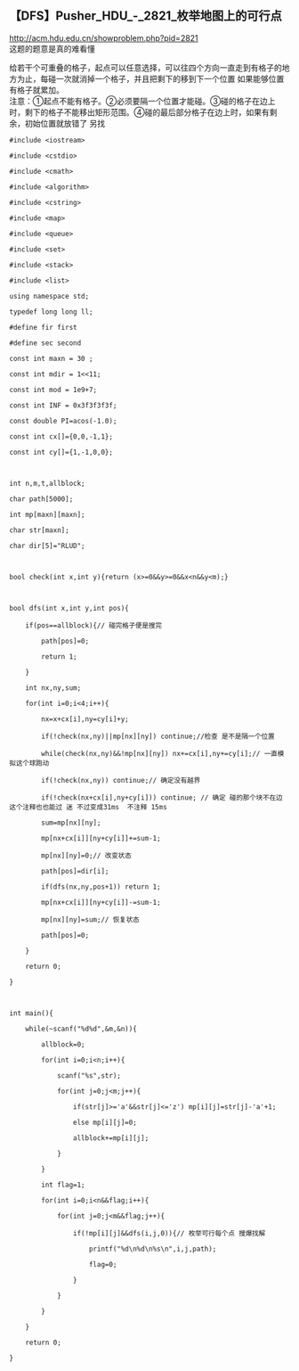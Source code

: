 ## 【DFS】Pusher_HDU_-_2821_枚举地图上的可行点

<http://acm.hdu.edu.cn/showproblem.php?pid=2821>  
这题的题意是真的难看懂

给若干个可重叠的格子，起点可以任意选择，可以往四个方向一直走到有格子的地方为止，每碰一次就消掉一个格子，并且把剩下的移到下一个位置
如果能够位置有格子就累加。  
注意：①起点不能有格子。②必须要隔一个位置才能碰。③碰的格子在边上时，剩下的格子不能移出矩形范围。④碰的最后部分格子在边上时，如果有剩余，初始位置就放错了
另找

    
    
    #include <iostream>
    #include <cstdio>
    #include <cmath>
    #include <algorithm>
    #include <cstring>
    #include <map>
    #include <queue>
    #include <set>
    #include <stack>
    #include <list> 
    using namespace std;
    typedef long long ll;
    #define fir first
    #define sec second
    const int maxn = 30 ;
    const int mdir = 1<<11;
    const int mod = 1e9+7;
    const int INF = 0x3f3f3f3f;
    const double PI=acos(-1.0);
    const int cx[]={0,0,-1,1};
    const int cy[]={1,-1,0,0};
    
    int n,m,t,allblock;
    char path[5000];
    int mp[maxn][maxn];
    char str[maxn];
    char dir[5]="RLUD";
    
    bool check(int x,int y){return (x>=0&&y>=0&&x<n&&y<m);}
    
    bool dfs(int x,int y,int pos){
    	if(pos==allblock){// 碰完格子便是搜完
    		path[pos]=0;
    		return 1;
    	}
    	int nx,ny,sum;
    	for(int i=0;i<4;i++){
    		nx=x+cx[i],ny=cy[i]+y;
    		if(!check(nx,ny)||mp[nx][ny]) continue;//检查 是不是隔一个位置
    		while(check(nx,ny)&&!mp[nx][ny]) nx+=cx[i],ny+=cy[i];// 一直模拟这个球跑动
    		if(!check(nx,ny)) continue;// 确定没有越界
    		if(!check(nx+cx[i],ny+cy[i])) continue; // 确定 碰的那个块不在边 这个注释也也能过 迷 不过变成31ms  不注释 15ms
    		sum=mp[nx][ny];
    		mp[nx+cx[i]][ny+cy[i]]+=sum-1;
    		mp[nx][ny]=0;// 改变状态
    		path[pos]=dir[i];
    		if(dfs(nx,ny,pos+1)) return 1;
    		mp[nx+cx[i]][ny+cy[i]]-=sum-1;
    		mp[nx][ny]=sum;// 恢复状态
    		path[pos]=0;
    	}
    	return 0;
    }
    
    int main(){
    	while(~scanf("%d%d",&m,&n)){
    		allblock=0;
    		for(int i=0;i<n;i++){
    			scanf("%s",str);
    			for(int j=0;j<m;j++){
    				if(str[j]>='a'&&str[j]<='z') mp[i][j]=str[j]-'a'+1;
    				else mp[i][j]=0;
    				allblock+=mp[i][j];
    			}
    		}
    		int flag=1;
    		for(int i=0;i<n&&flag;i++){
    			for(int j=0;j<m&&flag;j++){
    				if(!mp[i][j]&&dfs(i,j,0)){// 枚举可行每个点 搜爆找解
    					printf("%d\n%d\n%s\n",i,j,path);
    					flag=0;
    				}
    			}
    		}
    	}
    	return 0;
    }
    

